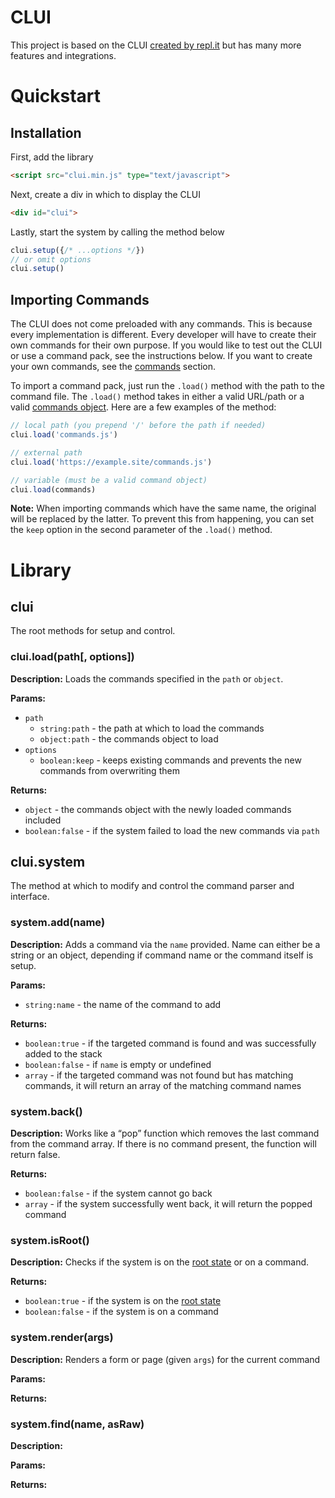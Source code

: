 # CLUI

This project is based on the CLUI [created by repl.it](https://blog.repl.it/clui) but has many more features and integrations.

# Quickstart

## Installation

First, add the library
```html
<script src="clui.min.js" type="text/javascript">
```

Next, create a div in which to display the CLUI
```html
<div id="clui">
```

Lastly, start the system by calling the method below
```js
clui.setup({/* ...options */})
// or omit options
clui.setup()
```

## Importing Commands

The CLUI does not come preloaded with any commands. This is because every implementation is different. Every developer will have to create their own commands for their own purpose. If you would like to test out the CLUI or use a command pack, see the instructions below. If you want to create your own commands, see the [commands](#commands) section.

To import a command pack, just run the `.load()` method with the path to the command file. The `.load()` method takes in either a valid URL/path or a valid [commands object](). Here are a few examples of the method:

```js
// local path (you prepend '/' before the path if needed)
clui.load('commands.js')

// external path
clui.load('https://example.site/commands.js')

// variable (must be a valid command object)
clui.load(commands)
```

**Note:** When importing commands which have the same name, the original will be replaced by the latter. To prevent this from happening, you can set the `keep` option in the second parameter of the `.load()` method.

# Library

## clui

The root methods for setup and control.

### clui.load(path[, options])

**Description:** Loads the commands specified in the `path` or `object`.

**Params:**

- `path`
  - `string:path` - the path at which to load the commands
  - `object:path` - the commands object to load
- `options`
  - `boolean:keep` - keeps existing commands and prevents the new commands from overwriting them

**Returns:**

- `object` - the commands object with the newly loaded commands included
- `boolean:false` - if the system failed to load the new commands via `path`

## clui.system

The method at which to modify and control the command parser and interface.

### system.add(name)

**Description:** Adds a command via the `name` provided. Name can either be a string or an object, depending if command name or the command itself is setup.

**Params:**

- `string:name` - the name of the command to add

**Returns:**

- `boolean:true` - if the targeted command is found and was successfully added to the stack
- `boolean:false` - if `name` is empty or undefined
- `array` - if the targeted command was not found but has matching commands, it will return an array of the matching command names

### system.back()

**Description:** Works like a “pop” function which removes the last command from the command array. If there is no command present, the function will return false.

**Returns:**

- `boolean:false` - if the system cannot go back
- `array` - if the system successfully went back, it will return the popped command

### system.isRoot()

**Description:** Checks if the system is on the [root state]() or on a command.

**Returns:**

- `boolean:true` - if the system is on the [root state]()
- `boolean:false` - if the system is on a command

### system.render(args)

**Description:** Renders a form or page (given `args`) for the current command

**Params:**

**Returns:**

### system.find(name, asRaw)

**Description:**

**Params:**

**Returns:**